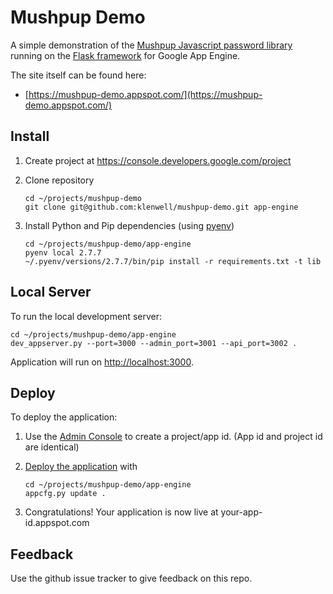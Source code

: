 # Mushpup Demo

A simple demonstration of the [Mushpup Javascript password library](https://github.com/klenwell/mushpup)
running on the [Flask framework](https://github.com/GoogleCloudPlatform/appengine-python-flask-skeleton)
for Google App Engine.

The site itself can be found here:

- [https://mushpup-demo.appspot.com/](https://mushpup-demo.appspot.com/)


## Install

1. Create project at https://console.developers.google.com/project
2. Clone repository

   ```
   cd ~/projects/mushpup-demo
   git clone git@github.com:klenwell/mushpup-demo.git app-engine
   ```

3. Install Python and Pip dependencies (using [pyenv](https://github.com/yyuu/pyenv))

   ```
   cd ~/projects/mushpup-demo/app-engine
   pyenv local 2.7.7
   ~/.pyenv/versions/2.7.7/bin/pip install -r requirements.txt -t lib
   ```

## Local Server

To run the local development server:

    cd ~/projects/mushpup-demo/app-engine
    dev_appserver.py --port=3000 --admin_port=3001 --api_port=3002 .

Application will run on [http://localhost:3000](http://localhost:3000).


## Deploy

To deploy the application:

1. Use the [Admin Console](https://appengine.google.com) to create a
   project/app id. (App id and project id are identical)
1. [Deploy the
   application](https://developers.google.com/appengine/docs/python/tools/uploadinganapp) with

   ```
   cd ~/projects/mushpup-demo/app-engine
   appcfg.py update .
   ```
1. Congratulations!  Your application is now live at your-app-id.appspot.com


## Feedback

Use the github issue tracker to give feedback on this repo.
